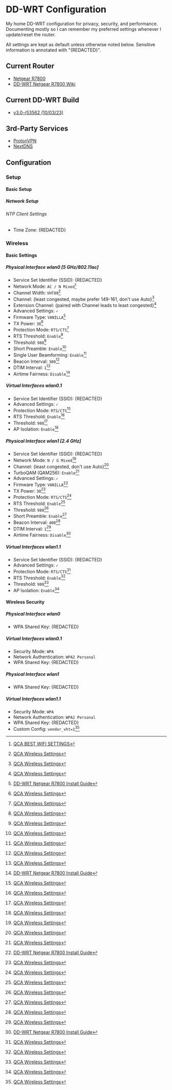 # DD-WRT Configuration

My home DD-WRT configuration for privacy, security, and performance. Documenting mostly so I can remember my preferred settings whenever I update/reset the router.

All settings are kept as default unless otherwise noted below. Sensitive information is annotated with "{REDACTED}".

## Current Router

- [Netgear R7800](https://www.netgear.com/home/products/networking/wifi-routers/R7800.aspx)
- [DD-WRT Netgear R7800 Wiki](https://wiki.dd-wrt.com/wiki/index.php/Netgear_R7800)

## Current DD-WRT Build

- [v3.0-r53562 (10/03/23)](https://forum.dd-wrt.com/phpBB2/viewtopic.php?t=335156)

## 3rd-Party Services

- [ProtonVPN](https://protonvpn.com)
- [NextDNS](https://nextdns.io)

## Configuration

### Setup

#### Basic Setup

##### Network Setup

###### NTP Client Settings

- Time Zone: {REDACTED}

### Wireless

#### Basic Settings

##### Physical Interface wlan0 [5 GHz/802.11ac]

- Service Set Identifier (SSID): {REDACTED}
- Network Mode: `AC / N Mixed`[^2]
- Channel Width: `VHT80`[^3]
- Channel: {least congested, maybe prefer 149-161, don't use Auto}[^3]
- Extension Channel: {paired with Channel leads to least congested}[^3]
- Advanced Settings: `✓`
- Firmware Type: `VANILLA`[^1]
- TX Power: `30`[^3]
- Protection Mode: `RTS/CTS`[^3]
- RTS Threshold: `Enable`[^3]
- Threshold: `980`[^3]
- Short Preamble: `Enable`[^3]
- Single User Beamforming: `Enable`[^3]
- Beacon Interval: `300`[^3]
- DTIM Interval: `1`[^3]
- Airtime Fairness: `Disable`[^1]

##### Virtual Interfaces wlan0.1

- Service Set Identifier (SSID): {REDACTED}
- Advanced Settings: `✓`
- Protection Mode: `RTS/CTS`[^3]
- RTS Threshold: `Enable`[^3]
- Threshold: `980`[^3]
- AP Isolation: `Enable`[^3]

##### Physical Interface wlan1 [2.4 GHz]

- Service Set Identifier (SSID): {REDACTED}
- Network Mode: `N / G Mixed`[^3]
- Channel: {least congested, don't use Auto}[^3]
- TurboQAM (QAM256): `Enable`[^3]
- Advanced Settings: `✓`
- Firmware Type: `VANILLA`[^1]
- TX Power: `30`[^3]
- Protection Mode: `RTS/CTS`[^3]
- RTS Threshold: `Enable`[^3]
- Threshold: `980`[^3]
- Short Preamble: `Enable`[^3]
- Beacon Interval: `400`[^3]
- DTIM Interval: `1`[^3]
- Airtime Fairness: `Disable`[^1]

##### Virtual Interfaces wlan1.1

- Service Set Identifier (SSID): {REDACTED}
- Advanced Settings: `✓`
- Protection Mode: `RTS/CTS`[^3]
- RTS Threshold: `Enable`[^3]
- Threshold: `980`[^3]
- AP Isolation: `Enable`[^3]

#### Wireless Security

##### Physical Interface wlan0

- WPA Shared Key: {REDACTED}

##### Virtual Interfaces wlan0.1

- Security Mode: `WPA`
- Network Authentication: `WPA2 Personal`
- WPA Shared Key: {REDACTED}

##### Physical Interface wlan1

- WPA Shared Key: {REDACTED}

##### Virtual Interfaces wlan1.1

- Security Mode: `WPA`
- Network Authentication: `WPA2 Personal`
- WPA Shared Key: {REDACTED}
- Custom Config: `vendor_vht=1`[^3]

[^1]: [DD-WRT Netgear R7800 Install Guide](https://forum.dd-wrt.com/phpBB2/viewtopic.php?t=320614)
[^2]: [QCA BEST WIFI SETTINGS](https://forum.dd-wrt.com/phpBB2/viewtopic.php?t=324014)
[^3]: [QCA Wireless Settings](https://wiki.dd-wrt.com/wiki/index.php/Atheros/ath_wireless_settings)
[^4]: []()